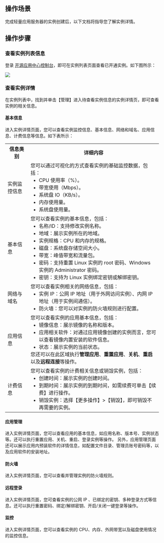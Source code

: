 ## 操作场景
完成轻量应用服务器的实例创建后，以下文档将指导您了解实例详情。

## 操作步骤
### 查看实例列表信息
登录 [开源应用中心控制台](https://console.cloud.tencent.com/lighthouse/instance/index)，即可在实例列表页面查看已开通实例。如下图所示：

![](https://main.qcloudimg.com/raw/f564b354411ac4e2dc237bcc73be837b.png)

### 查看实例详情
 在实例列表中，找到并单击【管理】进入待查看实例信息的实例详情页，即可查看实例的相关信息。

#### 基本信息

进入实例详情页面，您可以查看实例监控信息、基本信息、网络和域名、应用信息、计费信息等信息。如下表所示：
<table>
	<tr><th>信息类别</th><th>详细内容</th></tr>
	<tr><td>实例监控信息</td>
	<td>您可以通过可视化的方式查看实例的基础监控数据，包括：<ul  style="margin: 0;">
	<li>CPU 使用率（%）。</li>
	<li>带宽使用（Mbps）。</li>
	<li>系统盘 IO（KB/s）。</li>
	<li>内存使用量。</li>
	<li>系统盘使用量。</li></ul></td></tr>
	<tr><td>基本信息</td>
	<td>您可以查看实例的基本信息，包括：<ul  style="margin: 0;">
	<li>名称/ID：支持修改实例名称。</li>
	<li>地域：展示实例所在的地域。</li>
	<li>实例规格：CPU 和内存的规格。</li>
	<li>磁盘：系统盘存储空间大小。</li>
	<li>带宽：峰值带宽和流量包。</li>
	<li>密码：支持重置 Linux 实例的 root 密码、Windows 实例的 Administrator 密码。</li>
	<li>密钥：支持为 Linux 实例绑定密钥或解绑密钥。</li></ul></td></tr>
	<tr><td>网络与域名</td>
	<td>您可以查看实例相关的网络信息，包括：<ul  style="margin: 0;">
	<li>实例 IP：公网 IP 地址（用于外网访问实例）、内网 IP 地址（用于实例间通信）。</li>
	<li>防火墙：您可以对实例的防火墙规则进行配置。</li></ul></td></tr>
	<tr><td>应用信息</td>
	<td>您可以查看实例的应用基本信息，包括：<ul  style="margin: 0;">
	<li>镜像信息：展示镜像的名称和版本。</li>
	<li>应用相关软件：对通过应用镜像创建的实例而言，您可以查看镜像内置安装的软件信息。</li>
	<li>状态：展示实例的当前状态。</li></ul>
	您还可以在此区域执行<b>管理应用</b>、<b>重置应用</b>、<b>关机</b>、<b>重启</b>以及<b>远程连接</b>等操作。
	</td></tr>
	<tr><td>计费信息</td>
	<td>您可以查看实例的计费相关信息或销毁实例，包括：<ul  style="margin: 0;">
	<li>创建时间：展示实例的创建时间。</li>
	<li>到期时间：展示实例的到期时间，如需续费可单击【续费】进行操作。</li>
	<li>销毁实例：选择【更多操作】>【销毁】，即可销毁不再需要的实例。</li>
	</ul></td></tr>
</table>

#### 应用管理
进入实例详情页面，您可以查看应用的基本信息，如应用名称、版本号、实例状态等。还可以执行重置应用、关机、重启、登录实例等操作。
另外，应用管理页面还可以展示应用内预装软件的详情信息，如配置文件目录、管理员账号密码等，以及应用软件的安装地址。

#### 防火墙
进入实例详情页面，您可以查看并管理实例的防火墙规则。

#### 远程登录
进入实例详情页面，您可查看实例的公网 IP 、已绑定的密钥、多种登录方式等信息。还可以执行重置密码、绑定/解绑密钥、开启/关闭一键登录等操作。

#### 监控
进入实例详情页面，您可以查看实例的 CPU、内存、外网带宽以及磁盘使用情况的监控信息。



